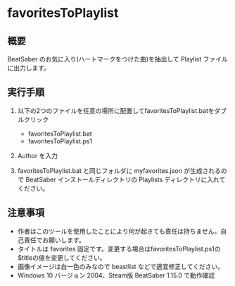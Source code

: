 # favoritesToPlaylist

## 概要
BeatSaber のお気に入り(ハートマークをつけた曲)を抽出して Playlist ファイルに出力します。

## 実行手順

1. 以下の2つのファイルを任意の場所に配置してfavoritesToPlaylist.batをダブルクリック
    - favoritesToPlaylist.bat
    - favoritesToPlaylist.ps1

2. Author を入力
3. favoritesToPlaylist.bat と同じフォルダに myfavorites.json が生成されるので BeatSaber インストールディレクトリの Playlists ディレクトリに入れてください。

## 注意事項
- 作者はこのツールを使用したことにより何が起きても責任は持ちません。自己責任でお願いします。
- タイトルは favorites 固定です。変更する場合はfavoritesToPlaylist.ps1の$titleの値を変更してください。
- 画像イメージは白一色のみなので beastlist などで適宜修正してください。
- Windows 10 バージョン 2004、Steam版 BeatSaber 1.15.0 で動作確認
